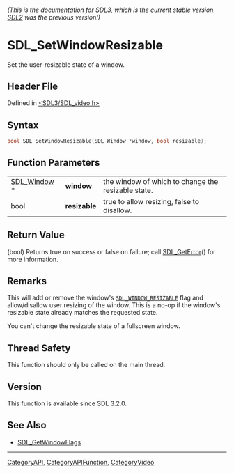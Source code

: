 ###### (This is the documentation for SDL3, which is the current stable version. [SDL2](https://wiki.libsdl.org/SDL2/) was the previous version!)
# SDL_SetWindowResizable

Set the user-resizable state of a window.

## Header File

Defined in [<SDL3/SDL_video.h>](https://github.com/libsdl-org/SDL/blob/main/include/SDL3/SDL_video.h)

## Syntax

```c
bool SDL_SetWindowResizable(SDL_Window *window, bool resizable);
```

## Function Parameters

|                            |               |                                                    |
| -------------------------- | ------------- | -------------------------------------------------- |
| [SDL_Window](SDL_Window) * | **window**    | the window of which to change the resizable state. |
| bool                       | **resizable** | true to allow resizing, false to disallow.         |

## Return Value

(bool) Returns true on success or false on failure; call
[SDL_GetError](SDL_GetError)() for more information.

## Remarks

This will add or remove the window's
[`SDL_WINDOW_RESIZABLE`](SDL_WINDOW_RESIZABLE) flag and allow/disallow user
resizing of the window. This is a no-op if the window's resizable state
already matches the requested state.

You can't change the resizable state of a fullscreen window.

## Thread Safety

This function should only be called on the main thread.

## Version

This function is available since SDL 3.2.0.

## See Also

- [SDL_GetWindowFlags](SDL_GetWindowFlags)

----
[CategoryAPI](CategoryAPI), [CategoryAPIFunction](CategoryAPIFunction), [CategoryVideo](CategoryVideo)

